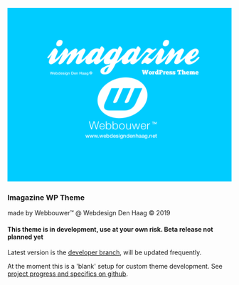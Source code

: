![](https://github.com/webbouwer/imagazine/blob/development/screenshot.png)
### Imagazine WP Theme

made by Webbouwer™ @ Webdesign Den Haag © 2019

#### This theme is in development, use at your own risk. Beta release not planned yet
Latest version is the [developer branch](https://github.com/webbouwer/imagazine/tree/development), will be updated frequently. 

At the moment this is a 'blank' setup for custom theme development. 
See [project progress and specifics on github](https://github.com/webbouwer/imagazine/projects/1).
